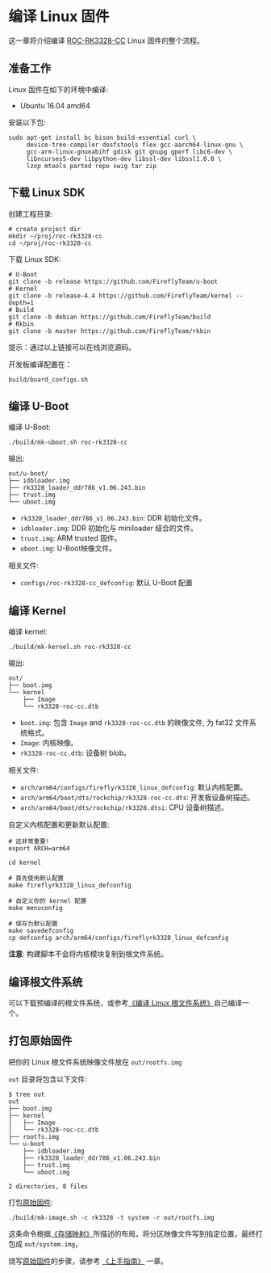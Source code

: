 # 编译 Linux 固件

这一章将介绍编译 [ROC-RK3328-CC] Linux 固件的整个流程。

## 准备工作

Linux 固件在如下的环境中编译:

- Ubuntu 16.04 amd64

安装以下包:

``` shell
sudo apt-get install bc bison build-essential curl \
     device-tree-compiler dosfstools flex gcc-aarch64-linux-gnu \
     gcc-arm-linux-gnueabihf gdisk git gnupg gperf libc6-dev \
     libncurses5-dev libpython-dev libssl-dev libssl1.0.0 \
     lzop mtools parted repo swig tar zip
```

## 下载 Linux SDK

创建工程目录:

``` shell
# create project dir
mkdir ~/proj/roc-rk3328-cc
cd ~/proj/roc-rk3328-cc
```

下载 Linux SDK:

``` shell
# U-Boot
git clone -b release https://github.com/FireflyTeam/u-boot
# Kernel
git clone -b release-4.4 https://github.com/FireflyTeam/kernel --depth=1
# Build
git clone -b debian https://github.com/FireflyTeam/build
# Rkbin
git clone -b master https://github.com/FireflyTeam/rkbin
```

提示：通过以上链接可以在线浏览源码。

开发板编译配置在：

    build/board_configs.sh

## 编译 U-Boot

编译 U-Boot:

``` shell
./build/mk-uboot.sh roc-rk3328-cc
```

输出:

```text
out/u-boot/
├── idbloader.img
├── rk3328_loader_ddr786_v1.06.243.bin
├── trust.img
└── uboot.img
```

- `rk3328_loader_ddr786_v1.06.243.bin`: DDR 初始化文件。
- `idbloader.img`: DDR 初始化与 miniloader 结合的文件。
- `trust.img`: ARM trusted 固件。
- `uboot.img`: U-Boot映像文件。

相关文件:

- `configs/roc-rk3328-cc_defconfig`: 默认 U-Boot 配置

## 编译 Kernel

编译 kernel:

``` shell
./build/mk-kernel.sh roc-rk3328-cc
```

输出:

```text
out/
├── boot.img
└── kernel
    ├── Image
    └── rk3328-roc-cc.dtb
```

- `boot.img`: 包含 `Image` and `rk3328-roc-cc.dtb` 的映像文件, 为 fat32 文件系统格式。
- `Image`: 内核映像。
- `rk3328-roc-cc.dtb`: 设备树 blob。

相关文件:

- `arch/arm64/configs/fireflyrk3328_linux_defconfig`: 默认内核配置。
- `arch/arm64/boot/dts/rockchip/rk3328-roc-cc.dts`: 开发板设备树描述。
- `arch/arm64/boot/dts/rockchip/rk3328.dtsi`: CPU 设备树描述。

自定义内核配置和更新默认配置:

``` shell
# 这非常重要!
export ARCH=arm64

cd kernel

# 首先使用默认配置
make fireflyrk3328_linux_defconfig

# 自定义你的 kernel 配置
make menuconfig

# 保存为默认配置
make savedefconfig
cp defconfig arch/arm64/configs/fireflyrk3328_linux_defconfig
```

**注意**: 构建脚本不会将内核模块复制到根文件系统。

## 编译根文件系统

可以下载预编译的根文件系统，或参考[《编译 Linux 根文件系统》]自己编译一个。

## 打包原始固件

把你的 Linux 根文件系统映像文件放在 `out/rootfs.img`

`out` 目录将包含以下文件:

```text
$ tree out
out
├── boot.img
├── kernel
│   ├── Image
│   └── rk3328-roc-cc.dtb
├── rootfs.img
└── u-boot
    ├── idbloader.img
    ├── rk3328_loader_ddr786_v1.06.243.bin
    ├── trust.img
    └── uboot.img

2 directories, 8 files
```

打包[原始固件]:

``` shell
./build/mk-image.sh -c rk3328 -t system -r out/rootfs.img
```

这条命令根据[《存储映射》]所描述的布局，将分区映像文件写到指定位置，最终打包成 `out/system.img`，

烧写[原始固件]的步骤，请参考 [《上手指南》] 一章。

[《上手指南》]: started.md
[《常见问题解答》]: faq.md
[《串口调试》]: debug.md
[《编译 Linux 根文件系统》]: linux_build_rootfilesystem.md
[联系方式]: resource.md#社区
[原始固件]: started.md#raw-firmware-format
[RK 固件]: started.md#rk-firmware-format
[分区映像]: started.md#partition-image
[SDCard Installer]: flash_sd.md#sdcard-installer
[Etcher]: flash_sd.md#etcher
[dd]: flash_sd.md#dd
[SD Firmware Tool]: flash_sd.md#sd-firmware-tool
[AndroidTool]: flash_emmc.md#androidtool
[upgrade_tool]: flash_emmc.md#upgrade-tool
[rkdeveloptool]: flash_emmc.md#rkdeveloptool
[Rockusb 模式]: flash_emmc.md#rockusb-mode
[Maskrom 模式]: flash_emmc.md#maskrom-mode
[Rockusb 驱动]: flash_emmc.md#rockusb-driver
[ROC-RK3328-CC]: http://www.t-firefly.com/product/rocrk3328cc.html "ROC-RK3328-CC 官网"
[下载页面]: http://www.t-firefly.com/doc/download/page/id/34.html
[论坛]: http://bbs.t-firefly.com
[脸书]: https://www.facebook.com/TeeFirefly
[Google+]: https://plus.google.com/u/0/communities/115232561394327947761
[油管]: https://www.youtube.com/channel/UCk7odZvUrTG0on8HXnBT7gA
[推特]: https://twitter.com/TeeFirefly
[在线商城]: http://store.t-firefly.com
[USB 转串口适配器]: https://store.t-firefly.com/goods.php?id=24
[5V2A 电源适配器]: https://store.t-firefly.com/goods.php?id=69
[eMMC 闪存]: https://store.t-firefly.com/goods.php?id=71
[《存储映射》]: http://opensource.rock-chips.com/wiki_Partitions#Default_storage_map
